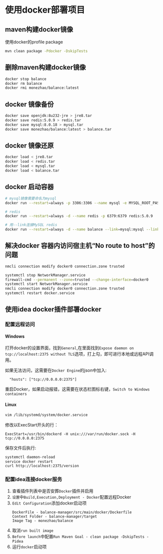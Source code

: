 # 使用docker部署项目

## maven构建docker镜像

使用docker的profile package

```bash
mvn clean package -Pdocker -DskipTests
```

## 删除maven构建docker镜像

```bash
docker stop balance
docker rm balance
docker rmi monezhao/balance:latest
```

## docker 镜像备份

```bash
docker save openjdk:8u232-jre > jre8.tar
docker save redis:5.0.9 > redis.tar
docker save mysql:8.0.18 > mysql.tar
docker save monezhao/balance:latest > balance.tar
```

## docker 镜像还原

```bash
docker load < jre8.tar
docker load < redis.tar
docker load < mysql.tar
docker load < balance.tar
```

## docker 启动容器

```bash
# mysql镜像需要命名为mysql
docker run --restart=always -p 3306:3306 --name mysql -e MYSQL_ROOT_PASSWORD=112012  -d mysql:8.0.18 --default-authentication-plugin=mysql_native_password

# redis
docker run --restart=always -d --name redis -p 6379:6379 redis:5.0.9

# 用--link连接MySQL redis
docker run --restart=always -d --name balance --link=mysql:mysql --link=redis:redis -p 8686:8686 monezhao/balance:latest
```

## 解决docker 容器内访问宿主机“No route to host”的问题

```bash
nmcli connection modify docker0 connection.zone trusted

systemctl stop NetworkManager.service
firewall-cmd --permanent --zone=trusted --change-interface=docker0
systemctl start NetworkManager.service
nmcli connection modify docker0 connection.zone trusted
systemctl restart docker.service
```

## 使用idea docker插件部署docker

### 配置远程访问

#### Windows

打开docker的设置界面，找到`General`,在里面找到`Expose daemon on tcp://localhost:2375 without TLS`选项，打上勾，即可进行本地或远程API调用。

如果无法访问，这需要在`Docker Engine`的json中加入:
```
  "hosts": ["tcp://0.0.0.0:2375"]
```

重启Docker，如果启动报错，这需要在状态栏图标右键，`Switch to Windows containers` 

#### Linux

```bash
vim /lib/systemd/system/docker.service
```

修改以ExecStart开头的行：

```text
ExecStart=/usr/bin/dockerd -H unix:///var/run/docker.sock -H tcp://0.0.0.0:2375
```

保存文件后执行:

```bash
systemctl daemon-reload
service docker restart
curl http://localhost:2375/version
```

### 配置idea连接docker服务

1. 查看插件列表中是否安葬`Docker`插件并启用
2. `设置`中`Build,Execution,Deployment - Docker`配置远程Docker
3. `Edit Configuration`添加docker启动项
    ```text
    DockerFile - balance-manager/src/main/docker/Dockerfile
    Context Folder - balance-manager/target
    Image Tag - monezhao/balance
    ```
4. 取消`run built image`
5. `Before launch`中配置`Run Maven Goal - clean package -DskipTests -Pidea`
6. 运行`docker`启动项